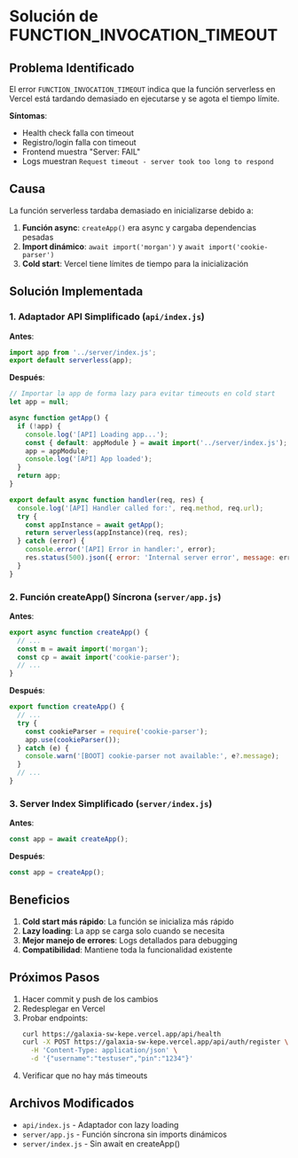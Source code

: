 # Solución de FUNCTION_INVOCATION_TIMEOUT

## Problema Identificado

El error `FUNCTION_INVOCATION_TIMEOUT` indica que la función serverless en Vercel está tardando demasiado en ejecutarse y se agota el tiempo límite.

**Síntomas**:
- Health check falla con timeout
- Registro/login falla con timeout
- Frontend muestra "Server: FAIL"
- Logs muestran `Request timeout - server took too long to respond`

## Causa

La función serverless tardaba demasiado en inicializarse debido a:
1. **Función async**: `createApp()` era async y cargaba dependencias pesadas
2. **Import dinámico**: `await import('morgan')` y `await import('cookie-parser')`
3. **Cold start**: Vercel tiene límites de tiempo para la inicialización

## Solución Implementada

### 1. Adaptador API Simplificado (`api/index.js`)

**Antes**:
```javascript
import app from '../server/index.js';
export default serverless(app);
```

**Después**:
```javascript
// Importar la app de forma lazy para evitar timeouts en cold start
let app = null;

async function getApp() {
  if (!app) {
    console.log('[API] Loading app...');
    const { default: appModule } = await import('../server/index.js');
    app = appModule;
    console.log('[API] App loaded');
  }
  return app;
}

export default async function handler(req, res) {
  console.log('[API] Handler called for:', req.method, req.url);
  try {
    const appInstance = await getApp();
    return serverless(appInstance)(req, res);
  } catch (error) {
    console.error('[API] Error in handler:', error);
    res.status(500).json({ error: 'Internal server error', message: error.message });
  }
}
```

### 2. Función createApp() Síncrona (`server/app.js`)

**Antes**:
```javascript
export async function createApp() {
  // ...
  const m = await import('morgan');
  const cp = await import('cookie-parser');
  // ...
}
```

**Después**:
```javascript
export function createApp() {
  // ...
  try {
    const cookieParser = require('cookie-parser');
    app.use(cookieParser());
  } catch (e) {
    console.warn('[BOOT] cookie-parser not available:', e?.message);
  }
  // ...
}
```

### 3. Server Index Simplificado (`server/index.js`)

**Antes**:
```javascript
const app = await createApp();
```

**Después**:
```javascript
const app = createApp();
```

## Beneficios

1. **Cold start más rápido**: La función se inicializa más rápido
2. **Lazy loading**: La app se carga solo cuando se necesita
3. **Mejor manejo de errores**: Logs detallados para debugging
4. **Compatibilidad**: Mantiene toda la funcionalidad existente

## Próximos Pasos

1. Hacer commit y push de los cambios
2. Redesplegar en Vercel
3. Probar endpoints:
   ```bash
   curl https://galaxia-sw-kepe.vercel.app/api/health
   curl -X POST https://galaxia-sw-kepe.vercel.app/api/auth/register \
     -H 'Content-Type: application/json' \
     -d '{"username":"testuser","pin":"1234"}'
   ```
4. Verificar que no hay más timeouts

## Archivos Modificados

- `api/index.js` - Adaptador con lazy loading
- `server/app.js` - Función síncrona sin imports dinámicos
- `server/index.js` - Sin await en createApp()
